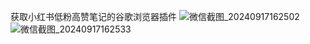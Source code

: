 获取小红书低粉高赞笔记的谷歌浏览器插件
![微信截图_20240917162502](https://github.com/user-attachments/assets/6e32bad0-6001-4e04-b61a-4db16f41d84f)
![微信截图_20240917162533](https://github.com/user-attachments/assets/12039631-08f6-41fc-8fa1-4d0e0cb3d2de)

